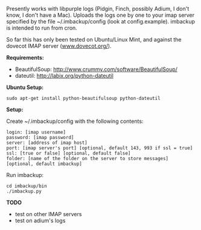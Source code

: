 Presently works with libpurple logs (Pidgin, Finch, possibly Adium, I don't know, I don't have a Mac).
Uploads the logs one by one to your imap server specified by the file ~/.imbackup/config (look at config.example).  imbackup is intended to run from cron.

So far this has only been tested on Ubuntu/Linux Mint, and against the dovecot IMAP server (www.dovecot.org/).

**Requirements:**

* BeautifulSoup: http://www.crummy.com/software/BeautifulSoup/
* dateutil: http://labix.org/python-dateutil

**Ubuntu Setup:**

    sudo apt-get install python-beautifulsoup python-dateutil

**Setup:**

Create ~/.imbackup/config with the following contents:

    login: [imap username]
    password: [imap password]
    server: [address of imap host]
    port: [imap server's port] [optional, default 143, 993 if ssl = true]
    ssl: [true or false] [optional, default false]
    folder: [name of the folder on the server to store messages] [optional, default imbackup]

Run imbackup:

    cd imbackup/bin
    ./imbackup.py

**TODO**

* test on other IMAP servers
* test on adium's logs
